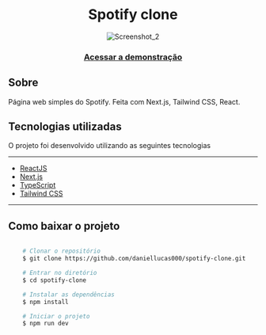 <h1 align="center">Spotify clone</h1>

<div align="center">

  ![Screenshot_2](https://user-images.githubusercontent.com/89029213/232315890-d124fa1c-3827-4644-98ee-ab0f09936405.png)
  
</div>

<h3 align="center">
    <a href="https://spotify-clone-chi-liard.vercel.app/">Acessar a demonstração</a>
<h3 >

<h2>Sobre</h2>
<p align="left">Página web simples do Spotify. Feita com Next.js, Tailwind CSS, React.</p>

<h2>Tecnologias utilizadas</h2>

<p>O projeto foi desenvolvido utilizando as seguintes tecnologias<p/>

---

- [ReactJS](https://reactjs.org)
- [Next.js](https://nextjs.org/)
- [TypeScript](https://www.typescriptlang.org/)
- [Tailwind CSS](https://tailwindcss.com/)

---


<h2>Como baixar o projeto</h2>

```bash

    # Clonar o repositório
    $ git clone https://github.com/daniellucas000/spotify-clone.git

    # Entrar no diretório
    $ cd spotify-clone

    # Instalar as dependências
    $ npm install

    # Iniciar o projeto
    $ npm run dev
```
